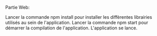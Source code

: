 Partie Web:

Lancer la commande npm install pour installer les diffèrentes librairies utilisés au sein de l'application.
Lancer la commande npm start pour démarrer la compilation de l'application.
L'application se lance.
